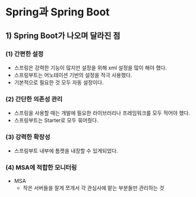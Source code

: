 # Spring과 Spring Boot
## 1) Spring Boot가 나오며 달라진 점
### (1) 간편한 설정
- 스프링은 강력한 기능이 많지만 설정을 위해 xml 설정을 많이 해야 했다.
- 스프링부트는 어노테이션 기반의 설정을 적극 사용했다.
- 기본적으로 필요한 것 모두 자동 설정이다.

### (2) 간단한 의존성 관리
- 스프링을 사용할  때는 개발에 필요한 라이브러리나 프레임워크를 모두 적어야 했다.
- 스프링부트는 Starter로 모두 묶어줬다.

### (3) 강력한 확장성
- 스프링부트 내부에 톰캣을 내장할 수 있게되었다.

### (4) MSA에 적합한 모니터링
- MSA
	- 작은 서버들을 잘게 쪼개서 각 관심사에 맡는 부분들만 관리하는 것
